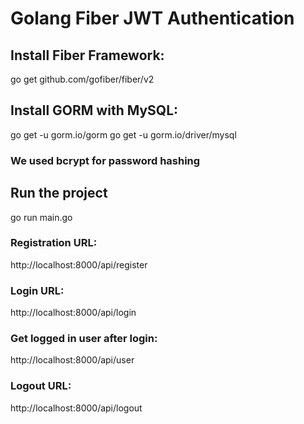 # Golang Fiber JWT Authentication

## Install Fiber Framework: 
go get github.com/gofiber/fiber/v2   

## Install GORM with MySQL: 
go get -u gorm.io/gorm 
go get -u gorm.io/driver/mysql  

### We used bcrypt for password hashing  

## Run the project 
go run main.go  

### Registration URL: 
http://localhost:8000/api/register  

### Login URL: 
http://localhost:8000/api/login  

### Get logged in user after login: 
http://localhost:8000/api/user  

### Logout URL: 
http://localhost:8000/api/logout



